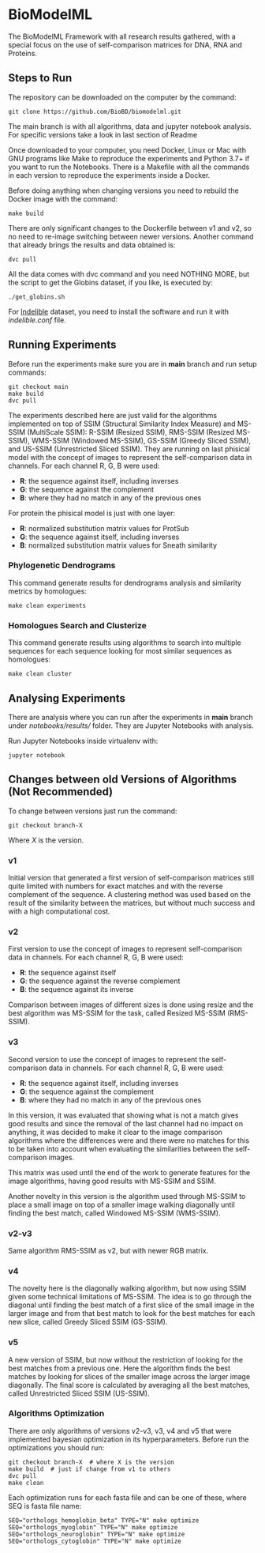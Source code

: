 # BioModelML

The BioModelML Framework with all research results gathered, with a special focus on the use of self-comparison matrices for DNA, RNA and Proteins.

## Steps to Run

The repository can be downloaded on the computer by the command:

    git clone https://github.com/BioBD/biomodelml.git

The main branch is with all algorithms, data and jupyter notebook analysis. For specific versions take a look in last section of Readme

Once downloaded to your computer, you need Docker, Linux or Mac with GNU programs like Make to reproduce the experiments and Python 3.7+ if you want to run the Notebooks. There is a Makefile with all the commands in each version to reproduce the experiments inside a Docker.

Before doing anything when changing versions you need to rebuild the Docker image with the command:

    make build

There are only significant changes to the Dockerfile between v1 and v2, so no need to re-image switching between newer versions. Another command that already brings the results and data obtained is:

    dvc pull

All the data comes with dvc command and you need NOTHING MORE, but the script to get the Globins dataset, if you like, is executed by:

    ./get_globins.sh

For [Indelible](http://abacus.gene.ucl.ac.uk/software/indelible/) dataset, you need to install the software and run it with *indelible.conf* file.


## Running Experiments

Before run the experiments make sure you are in **main** branch and run setup commands:

    git checkout main
    make build
    dvc pull

The experiments described here are just valid for the algorithms implemented on top of SSIM (Structural Similarity Index Measure) and MS-SSIM (MultiScale SSIM): R-SSIM (Resized SSIM), RMS-SSIM (Resized MS-SSIM), WMS-SSIM (Windowed MS-SSIM), GS-SSIM (Greedy Sliced SSIM), and US-SSIM (Unrestricted Sliced SSIM). They are running on last phisical model with the concept of images to represent the self-comparison data in channels. For each channel R, G, B were used:

- **R**: the sequence against itself, including inverses
- **G**: the sequence against the complement
- **B**: where they had no match in any of the previous ones

For protein the phisical model is just with one layer:

- **R**: normalized substitution matrix values for ProtSub
- **G**: the sequence against itself, including inverses
- **B**: normalized substitution matrix values for Sneath similarity


### Phylogenetic Dendrograms

This command generate results for dendrograms analysis and similarity metrics by homologues:

    make clean experiments

### Homologues Search and Clusterize 

This command generate results using algorithms to search into multiple sequences for each sequence looking for most similar sequences as homologues:

    make clean cluster


## Analysing Experiments

There are analysis where you can run after the experiments in **main** branch under *notebooks/results/* folder. They are Jupyter Notebooks with analysis.

Run Jupyter Notebooks inside virtualenv with:

    jupyter notebook

## Changes between old Versions of Algorithms (Not Recommended)

To change between versions just run the command:

    git checkout branch-X

Where *X* is the version.

### v1

Initial version that generated a first version of self-comparison matrices still quite limited with numbers for exact matches and with the reverse complement of the sequence. A clustering method was used based on the result of the similarity between the matrices, but without much success and with a high computational cost.

### v2

First version to use the concept of images to represent self-comparison data in channels. For each channel R, G, B were used:

- **R**: the sequence against itself
- **G**: the sequence against the reverse complement
- **B**: the sequence against its inverse

Comparison between images of different sizes is done using resize and the best algorithm was MS-SSIM for the task, called Resized MS-SSIM (RMS-SSIM).

### v3

Second version to use the concept of images to represent the self-comparison data in channels. For each channel R, G, B were used:

- **R**: the sequence against itself, including inverses
- **G**: the sequence against the complement
- **B**: where they had no match in any of the previous ones

In this version, it was evaluated that showing what is not a match gives good results and since the removal of the last channel had no impact on anything, it was decided to make it clear to the image comparison algorithms where the differences were and there were no matches for this to be taken into account when evaluating the similarities between the self-comparison images.

This matrix was used until the end of the work to generate features for the image algorithms, having good results with MS-SSIM and SSIM.

Another novelty in this version is the algorithm used through MS-SSIM to place a small image on top of a smaller image walking diagonally until finding the best match, called Windowed MS-SSIM (WMS-SSIM).

### v2-v3
Same algorithm RMS-SSIM as v2, but with newer RGB matrix. 

### v4

The novelty here is the diagonally walking algorithm, but now using SSIM given some technical limitations of MS-SSIM. The idea is to go through the diagonal until finding the best match of a first slice of the small image in the larger image and from that best match to look for the best matches for each new slice, called Greedy Sliced SSIM (GS-SSIM).

### v5

A new version of SSIM, but now without the restriction of looking for the best matches from a previous one. Here the algorithm finds the best matches by looking for slices of the smaller image across the larger image diagonally. The final score is calculated by averaging all the best matches, called Unrestricted Sliced SSIM (US-SSIM).

### Algorithms Optimization

There are only algorithms of versions v2-v3, v3, v4 and v5 that were implemented bayesian optimization in its hyperparameters. Before run the optimizations you should run:

    git checkout branch-X  # where X is the version
    make build  # just if change from v1 to others
    dvc pull
    make clean

Each optimization runs for each fasta file and can be one of these, where SEQ is fasta file name:

    SEQ="orthologs_hemoglobin_beta" TYPE="N" make optimize 
    SEQ="orthologs_myoglobin" TYPE="N" make optimize
    SEQ="orthologs_neuroglobin" TYPE="N" make optimize
    SEQ="orthologs_cytoglobin" TYPE="N" make optimize
